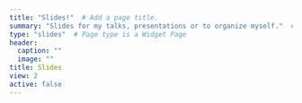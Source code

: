 ```yaml
---
title: "Slides!"  # Add a page title.
summary: "Slides for my talks, presentations or to organize myself."  # Add a page description.
type: "slides"  # Page type is a Widget Page
header:
  caption: ""
  image: ""
title: Slides
view: 2
active: false
---
```

